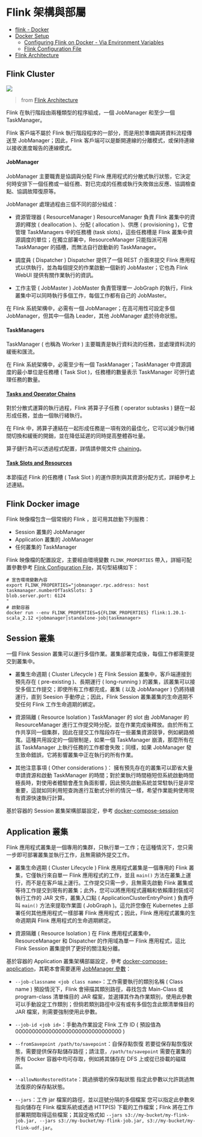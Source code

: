 # Flink 架構與部屬

+ [flink - Docker](https://hub.docker.com/_/flink)
+ [Docker Setup](https://nightlies.apache.org/flink/flink-docs-lts/docs/deployment/resource-providers/standalone/docker/)
    - [Configuring Flink on Docker - Via Environment Variables](https://nightlies.apache.org/flink/flink-docs-lts/docs/deployment/resource-providers/standalone/docker/#via-environment-variables)
    - [Flink Configuration File](https://nightlies.apache.org/flink/flink-docs-lts/docs/deployment/config/#flink-configuration-file)
+ [Flink Architecture](https://nightlies.apache.org/flink/flink-docs-lts/docs/concepts/flink-architecture/)

## Flink Cluster

![](./img/flink-architecture)
> from [Flink Architecture](https://nightlies.apache.org/flink/flink-docs-lts/docs/concepts/flink-architecture/)

Flink 在執行階段由兩種類型的程序組成，一個 JobManager 和至少一個 TaskManager。

Flink 客戶端不屬於 Flink 執行階段程序的一部分，而是用於準備與將資料流程傳送至 JobManager；因此，Flink 客戶端可以是斷開連線的分離模式，或保持連線以接收進度報告的連線模式。

#### JobManager

JobManager 主要職責是協調與分配 Flink 應用程式的分散式執行狀態，它決定何時安排下一個任務或一組任務、對已完成的任務或執行失敗做出反應、協調檢查點、協調故障復原等。

JobManager 處理過程由三個不同的部分組成：

+ 資源管理器 ( ResourceManager )
ResourceManager 負責 Flink 叢集中的資源的釋放 ( deallocation )、分配 ( allocation )、供應 ( provisioning )，它會管理 TaskManagers 中的任務槽 (task slots)，這些任務槽是 Flink 叢集中資源調度的單位；在獨立部署中，ResourceManager 只能指派可用 TaskManager 的插槽，而無法自行啟動新的 TaskManager。

+ 調度員 ( Dispatcher )
Dispatcher 提供了一個 REST 介面來提交 Flink 應用程式以供執行，並為每個提交的作業啟動一個新的 JobMaster；它也為 Flink WebUI 提供有關作業執行的資訊。

+ 工作主管 ( JobMaster )
JobMaster 負責管理單一 JobGraph 的執行，Flink 叢集中可以同時執行多個工作，每個工作都有自己的 JobMaster。

在 Flink 系統架構中，必需有一個 JobManager；在高可用性可設定多個 JobManager，但其中一個為 Leader，其他 JobManager 處於待命狀態。

#### TaskManagers

TaskManager ( 也稱為 Worker ) 主要職責是執行資料流的任務，並處理資料流的緩衝和匯流。

在 Flink 系統架構中，必需至少有一個 TaskManager；TaskManager 中資源調度的最小單位是任務槽 ( Task Slot )，任務槽的數量表示 TaskManager 可併行處理任務的數量。

#### [Tasks and Operator Chains](https://nightlies.apache.org/flink/flink-docs-lts/docs/concepts/flink-architecture/#tasks-and-operator-chains)

對於分散式運算的執行過程，Flink 將算子子任務 ( operator subtasks ) 鏈在一起形成任務，並由一個執行緒執行。

在 Flink 中，將算子連結在一起形成任務是一項有效的最佳化，它可以減少執行緒間切換和緩衝的開銷，並在降低延遲的同時提高整體吞吐量。

算子鏈行為可以透過程式配置，詳情請參閱文件 [chaining](https://nightlies.apache.org/flink/flink-docs-release-1.20/docs/dev/datastream/operators/overview/#task-chaining-and-resource-groups)。

#### [Task Slots and Resources](https://nightlies.apache.org/flink/flink-docs-lts/docs/concepts/flink-architecture/#task-slots-and-resources)

本節描述 Flink 的任務槽 ( Task Slot ) 的運作原則與其資源分配方式，詳細參考上述連結。

## Flink Docker image

Flink 映像檔包含一個常規的 Flink ，並可用其啟動下列服務：

+ Session 叢集的 JobManager
+ Application 叢集的 JobManager
+ 任何叢集的 TaskManager

Flink 映像檔的配置設定，主要經由環境變數 ```FLINK_PROPERTIES``` 帶入，詳細可配置參數參考 [Flink Configuration File](https://nightlies.apache.org/flink/flink-docs-lts/docs/deployment/config/#flink-configuration-file)，其句型結構如下：

```
# 宣告環境變數內容
export FLINK_PROPERTIES="jobmanager.rpc.address: host
taskmanager.numberOfTaskSlots: 3
blob.server.port: 6124
"
# 啟動容器
docker run --env FLINK_PROPERTIES=${FLINK_PROPERTIES} flink:1.20.1-scala_2.12 <jobmanager|standalone-job|taskmanager>
```

## Session 叢集

一個 Flink Session 叢集可以運行多個作業。叢集部署完成後，每個工作都需要提交到叢集中。

+ 叢集生命週期 ( Cluster Lifecycle )
在 Flink Session 叢集中，客戶端連接到預先存在 ( pre-existing )、長期運行 ( long-running ) 的叢集，該叢集可以接受多個工作提交；即使所有工作都完成，叢集 ( 以及 JobManager ) 仍將持續運行，直到 Seesion 手動停止；因此，Flink Session 叢集叢集的生命週期不受任何 Flink 工作生命週期的綁定。

+ 資源隔離 ( Resource Isolation )
TaskManager 的 slot 由 JobManager 的 ResourceManager 進行工作提交時分配，並在作業完成後釋放。由於所有工作共享同一個集群，因此在提交工作階段存在一些叢集資源競爭，例如網路頻寬。這種共用設定的一個限制是，如果一個 TaskManager 崩潰，那麼所有在該 TaskManager 上執行任務的工作都會失敗；同樣，如果 JobManager 發生致命錯誤，它將影響叢集中正在執行的所有作業。

+ 其他注意事項 ( Other considerations )：
擁有預先存在的叢集可以節省大量申請資源和啟動 TaskManager 的時間；對於業執行時間極短但系統啟動時間極長時，對使用者體驗會產生負面影響，因此預先啟動系統並常駐執行是非常重要，這就如同利用短查詢進行互動式分析的情況一樣，希望作業能夠使用現有資源快速執行計算。

基於容器的 Session 叢集架構部屬設定，參考 [docker-compose-session](../conf/docker/docker-compose-session.yml)

## Application 叢集

Flink 應用程式叢集是一個專用的集群，只執行單一工作；在這種情況下，您只需一步即可部署叢集並執行工作，且無需額外提交工作。

+ 叢集生命週期 ( Cluster Lifecycle )
Flink 應用程式叢集是一個專用的 Flink 叢集，它僅執行來自單一 Flink 應用程式的工作，並且 ```main()``` 方法在叢集上運行，而不是在客戶端上運行。工作提交只需一步，且無需先啟動 Flink 叢集或等待工作提交到現有的叢集；此外，您可以將應用程式邏輯和依賴庫封裝成可執行工作的 JAR 文件，叢集入口點 ( ApplicationClusterEntryPoint ) 負責呼叫 ```main()``` 方法來提取作業圖 ( JobGraph )。這允許您像在 Kubernetes 上部署任何其他應用程式一樣部署 Flink 應用程式；因此，Flink 應用程式叢集的生命週期與 Flink 應用程式的生命週期綁定。

+ 資源隔離 ( Resource Isolation )
在 Flink 應用程式叢集中，ResourceManager 和 Dispatcher 的作用域為單一 Flink 應用程式，這比 Flink Session 叢集提供了更好的關注點分離。

基於容器的 Application 叢集架構部屬設定，參考 [docker-compose-application](../conf/docker/docker-compose-application.yml)，其範本會需要運用 [JobManager 參數](https://nightlies.apache.org/flink/flink-docs-lts/docs/deployment/resource-providers/standalone/docker/#jobmanager-additional-command-line-arguments)：

+ ```--job-classname <job class name>```：工作需要執行的類別名稱 ( Class name )
預設情況下，Flink 會掃描其類別路徑，尋找包含 Main-Class 或 program-class 清單條目的 JAR 檔案，並選擇其作為作業類別，使用此參數可以手動設定工作類別；但倘若類別路徑中沒有或有多個包含此類清單條目的 JAR 檔案，則需要強制使用此參數。

+ ```--job-id <job id>```：手動為作業設定 Flink 工作 ID ( 預設值為 00000000000000000000000000000000 )

+ ```--fromSavepoint /path/to/savepoint```：自保存點恢復
若要從保存點恢復狀態，需要提供保存點儲存路徑；請注意，```/path/to/savepoint``` 需要在叢集的所有 Docker 容器中均可存取，例如將其儲存在 DFS 上或從已掛載的磁碟區。

+ ```--allowNonRestoredState```：跳過損壞的保存點狀態
指定此參數以允許跳過無法復原的保存點狀態。

+ ```--jars```：工作 jar 檔案的路徑，並以逗號分隔的多個檔案
您可以指定此參數來指向儲存在 Flink 檔案系統或透過 HTTP(S) 下載的工作檔案；Flink 將在工作部署期間取得這些檔案；其設定格式如 ```--jars s3://my-bucket/my-flink-job.jar, --jars s3://my-bucket/my-flink-job.jar, s3://my-bucket/my-flink-udf.jar```。
